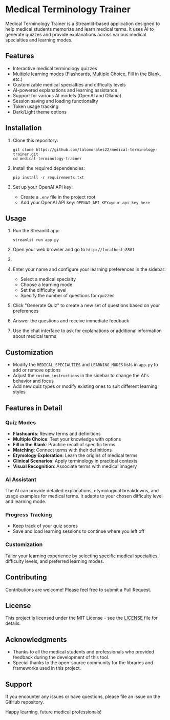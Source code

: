 # Medical Terminology Trainer

Medical Terminology Trainer is a Streamlit-based application designed to help medical students memorize and learn medical terms. It uses AI to generate quizzes and provide explanations across various medical specialties and learning modes.

## Features

- Interactive medical terminology quizzes
- Multiple learning modes (Flashcards, Multiple Choice, Fill in the Blank, etc.)
- Customizable medical specialties and difficulty levels
- AI-powered explanations and learning assistance
- Support for various AI models (OpenAI and Ollama)
- Session saving and loading functionality
- Token usage tracking
- Dark/Light theme options

## Installation

1. Clone this repository:
   ```
   git clone https://github.com/lalomorales22/medical-terminology-trainer.git
   cd medical-terminology-trainer
   ```

2. Install the required dependencies:
   ```
   pip install -r requirements.txt
   ```

3. Set up your OpenAI API key:
   - Create a `.env` file in the project root
   - Add your OpenAI API key: `OPENAI_API_KEY=your_api_key_here`

## Usage

1. Run the Streamlit app:
   ```
   streamlit run app.py
   ```

2. Open your web browser and go to `http://localhost:8501`

3.
3. Enter your name and configure your learning preferences in the sidebar:
   - Select a medical specialty
   - Choose a learning mode
   - Set the difficulty level
   - Specify the number of questions for quizzes

4. Click "Generate Quiz" to create a new set of questions based on your preferences

5. Answer the questions and receive immediate feedback

6. Use the chat interface to ask for explanations or additional information about medical terms

## Customization

- Modify the `MEDICAL_SPECIALTIES` and `LEARNING_MODES` lists in `app.py` to add or remove options
- Adjust the `custom_instructions` in the sidebar to change the AI's behavior and focus
- Add new quiz types or modify existing ones to suit different learning styles

## Features in Detail

### Quiz Modes
- **Flashcards**: Review terms and definitions
- **Multiple Choice**: Test your knowledge with options
- **Fill in the Blank**: Practice recall of specific terms
- **Matching**: Connect terms with their definitions
- **Etymology Exploration**: Learn the origins of medical terms
- **Clinical Scenarios**: Apply terminology in practical contexts
- **Visual Recognition**: Associate terms with medical imagery

### AI Assistant
The AI can provide detailed explanations, etymological breakdowns, and usage examples for medical terms. It adapts to your chosen difficulty level and learning mode.

### Progress Tracking
- Keep track of your quiz scores
- Save and load learning sessions to continue where you left off

### Customization
Tailor your learning experience by selecting specific medical specialties, difficulty levels, and preferred learning modes.

## Contributing

Contributions are welcome! Please feel free to submit a Pull Request.

## License

This project is licensed under the MIT License - see the [LICENSE](LICENSE) file for details.

## Acknowledgments

- Thanks to all the medical students and professionals who provided feedback during the development of this tool.
- Special thanks to the open-source community for the libraries and frameworks used in this project.

## Support

If you encounter any issues or have questions, please file an issue on the GitHub repository.

Happy learning, future medical professionals!
